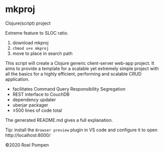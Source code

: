 # mkproj
Clojure(script) project

Extreme feature to SLOC ratio.

1. download mkproj
2. `chmod u+x mkproj`
3. move to place in search path

This script will create a Clojure generic client-server web-app project.
It aims to provide a template for a scalable yet extremely simple project with all the basics for a highly efficient, performing and scalable CRUD application.

* facilitates Command Query Responsibility Segregation
* REST interface to CouchDB
* dependency updater
* uberjar packager
* ±500 lines of code total

The generated README.md gives a full explanation.

Tip: install the `Browser preview` plugin in VS code and configure it to open http://localhost:8000/

©2020 Roel Pompen
